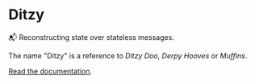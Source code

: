 # Ditzy
📬 Reconstructing state over stateless messages.

The name "Ditzy" is a reference to _Ditzy Doo_, _Derpy Hooves_ or _Muffins_.

[Read the documentation](docs/README.md).